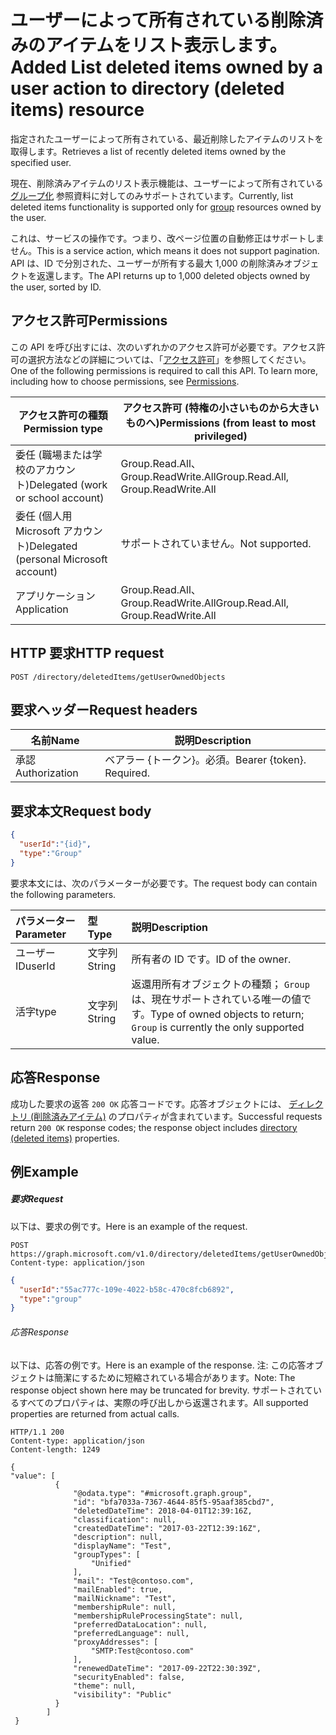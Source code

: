 # <a name="list-deleted-items-owned-by-a-user"></a><span data-ttu-id="3a0ca-101">**ユーザーによって所有されている削除済みのアイテムをリスト表示します。**</span><span class="sxs-lookup"><span data-stu-id="3a0ca-101">Added **List deleted items owned by a user** action to directory (deleted items) resource</span></span>

<span data-ttu-id="3a0ca-102">指定されたユーザーによって所有されている、最近削除したアイテムのリストを取得します。</span><span class="sxs-lookup"><span data-stu-id="3a0ca-102">Retrieves a list of recently deleted items owned by the specified user.</span></span>  

<span data-ttu-id="3a0ca-103">現在、削除済みアイテムのリスト表示機能は、ユーザーによって所有されている [グループ化](../resources/group.md) 参照資料に対してのみサポートされています。</span><span class="sxs-lookup"><span data-stu-id="3a0ca-103">Currently, list deleted items functionality is supported only for [group](../resources/group.md) resources owned by the user.</span></span>

<span data-ttu-id="3a0ca-104">これは、サービスの操作です。つまり、改ページ位置の自動修正はサポートしません。</span><span class="sxs-lookup"><span data-stu-id="3a0ca-104">This is a service action, which means it does not support pagination.</span></span>  <span data-ttu-id="3a0ca-105">API は、ID で分別された、ユーザーが所有する最大 1,000 の削除済みオブジェクトを返還します。</span><span class="sxs-lookup"><span data-stu-id="3a0ca-105">The API returns up to 1,000 deleted objects owned by the user, sorted by ID.</span></span>

## <a name="permissions"></a><span data-ttu-id="3a0ca-106">アクセス許可</span><span class="sxs-lookup"><span data-stu-id="3a0ca-106">Permissions</span></span>

<span data-ttu-id="3a0ca-p102">この API を呼び出すには、次のいずれかのアクセス許可が必要です。アクセス許可の選択方法などの詳細については、「[アクセス許可](https://developer.microsoft.com/en-us/graph/docs/concepts/permissions_reference)」を参照してください。</span><span class="sxs-lookup"><span data-stu-id="3a0ca-p102">One of the following permissions is required to call this API. To learn more, including how to choose permissions, see [Permissions](https://developer.microsoft.com/en-us/graph/docs/concepts/permissions_reference).</span></span>

| <span data-ttu-id="3a0ca-109">アクセス許可の種類</span><span class="sxs-lookup"><span data-stu-id="3a0ca-109">Permission type</span></span> | <span data-ttu-id="3a0ca-110">アクセス許可 (特権の小さいものから大きいものへ)</span><span class="sxs-lookup"><span data-stu-id="3a0ca-110">Permissions (from least to most privileged)</span></span> |
| --- | --- |
| <span data-ttu-id="3a0ca-111">委任 (職場または学校のアカウント)</span><span class="sxs-lookup"><span data-stu-id="3a0ca-111">Delegated (work or school account)</span></span> | <span data-ttu-id="3a0ca-112">Group.Read.All、Group.ReadWrite.All</span><span class="sxs-lookup"><span data-stu-id="3a0ca-112">Group.Read.All, Group.ReadWrite.All</span></span> |
| <span data-ttu-id="3a0ca-113">委任 (個人用 Microsoft アカウント)</span><span class="sxs-lookup"><span data-stu-id="3a0ca-113">Delegated (personal Microsoft account)</span></span> |  <span data-ttu-id="3a0ca-114">サポートされていません。</span><span class="sxs-lookup"><span data-stu-id="3a0ca-114">Not supported.</span></span> |
| <span data-ttu-id="3a0ca-115">アプリケーション</span><span class="sxs-lookup"><span data-stu-id="3a0ca-115">Application</span></span> | <span data-ttu-id="3a0ca-116">Group.Read.All、Group.ReadWrite.All</span><span class="sxs-lookup"><span data-stu-id="3a0ca-116">Group.Read.All, Group.ReadWrite.All</span></span>  |

## <a name="http-request"></a><span data-ttu-id="3a0ca-117">HTTP 要求</span><span class="sxs-lookup"><span data-stu-id="3a0ca-117">HTTP request</span></span>

``` http
POST /directory/deletedItems/getUserOwnedObjects
```

## <a name="request-headers"></a><span data-ttu-id="3a0ca-118">要求ヘッダー</span><span class="sxs-lookup"><span data-stu-id="3a0ca-118">Request headers</span></span>

| <span data-ttu-id="3a0ca-119">名前</span><span class="sxs-lookup"><span data-stu-id="3a0ca-119">Name</span></span>          | <span data-ttu-id="3a0ca-120">説明</span><span class="sxs-lookup"><span data-stu-id="3a0ca-120">Description</span></span>               |
| ------------- | ------------------------- |
| <span data-ttu-id="3a0ca-121">承認</span><span class="sxs-lookup"><span data-stu-id="3a0ca-121">Authorization</span></span> | <span data-ttu-id="3a0ca-p103">ベアラー {トークン}。必須。</span><span class="sxs-lookup"><span data-stu-id="3a0ca-p103">Bearer {token}. Required.</span></span> |

## <a name="request-body"></a><span data-ttu-id="3a0ca-124">要求本文</span><span class="sxs-lookup"><span data-stu-id="3a0ca-124">Request body</span></span>

```json
{
  "userId":"{id}",
  "type":"Group"
}
```

<span data-ttu-id="3a0ca-125">要求本文には、次のパラメーターが必要です。</span><span class="sxs-lookup"><span data-stu-id="3a0ca-125">The request body can contain the following parameters.</span></span>

| <span data-ttu-id="3a0ca-126">パラメーター</span><span class="sxs-lookup"><span data-stu-id="3a0ca-126">Parameter</span></span>    | <span data-ttu-id="3a0ca-127">型</span><span class="sxs-lookup"><span data-stu-id="3a0ca-127">Type</span></span> |<span data-ttu-id="3a0ca-128">説明</span><span class="sxs-lookup"><span data-stu-id="3a0ca-128">Description</span></span>|
|:---------------|:--------|:----------|
|<span data-ttu-id="3a0ca-129">ユーザーID</span><span class="sxs-lookup"><span data-stu-id="3a0ca-129">userId</span></span>|<span data-ttu-id="3a0ca-130">文字列</span><span class="sxs-lookup"><span data-stu-id="3a0ca-130">String</span></span>|<span data-ttu-id="3a0ca-131">所有者の ID です。</span><span class="sxs-lookup"><span data-stu-id="3a0ca-131">ID of the owner.</span></span>|
|<span data-ttu-id="3a0ca-132">活字</span><span class="sxs-lookup"><span data-stu-id="3a0ca-132">type</span></span>|<span data-ttu-id="3a0ca-133">文字列</span><span class="sxs-lookup"><span data-stu-id="3a0ca-133">String</span></span>|<span data-ttu-id="3a0ca-134">返還用所有オブジェクトの種類； `Group` は、現在サポートされている唯一の値です。</span><span class="sxs-lookup"><span data-stu-id="3a0ca-134">Type of owned objects to return; `Group` is currently the only supported value.</span></span>|


## <a name="response"></a><span data-ttu-id="3a0ca-135">応答</span><span class="sxs-lookup"><span data-stu-id="3a0ca-135">Response</span></span>

<span data-ttu-id="3a0ca-136">成功した要求の返答 `200 OK` 応答コードです。応答オブジェクトには、 [ディレクトリ (削除済みアイテム)](../resources/directory.md) のプロパティが含まれています。</span><span class="sxs-lookup"><span data-stu-id="3a0ca-136">Successful requests return `200 OK` response codes; the response object includes [directory (deleted items)](../resources/directory.md) properties.</span></span>

## <a name="example"></a><span data-ttu-id="3a0ca-137">例</span><span class="sxs-lookup"><span data-stu-id="3a0ca-137">Example</span></span>

##### <a name="request"></a><span data-ttu-id="3a0ca-138">要求</span><span class="sxs-lookup"><span data-stu-id="3a0ca-138">Request</span></span>

<span data-ttu-id="3a0ca-139">以下は、要求の例です。</span><span class="sxs-lookup"><span data-stu-id="3a0ca-139">Here is an example of the request.</span></span>

``` http
POST https://graph.microsoft.com/v1.0/directory/deletedItems/getUserOwnedObjects
Content-type: application/json
```

``` json
{
  "userId":"55ac777c-109e-4022-b58c-470c8fcb6892",
  "type":"group"
}
```

###### <a name="response"></a><span data-ttu-id="3a0ca-140">応答</span><span class="sxs-lookup"><span data-stu-id="3a0ca-140">Response</span></span>

<span data-ttu-id="3a0ca-141">以下は、応答の例です。</span><span class="sxs-lookup"><span data-stu-id="3a0ca-141">Here is an example of the response.</span></span> <span data-ttu-id="3a0ca-142">注: この応答オブジェクトは簡潔にするために短縮されている場合があります。</span><span class="sxs-lookup"><span data-stu-id="3a0ca-142">Note: The response object shown here may be truncated for brevity.</span></span> <span data-ttu-id="3a0ca-143">サポートされているすべてのプロパティは、実際の呼び出しから返還されます。</span><span class="sxs-lookup"><span data-stu-id="3a0ca-143">All supported properties are returned from actual calls.</span></span>

``` http
HTTP/1.1 200
Content-type: application/json
Content-length: 1249

{
"value": [
          {
              "@odata.type": "#microsoft.graph.group",
              "id": "bfa7033a-7367-4644-85f5-95aaf385cbd7",
              "deletedDateTime": 2018-04-01T12:39:16Z,
              "classification": null,
              "createdDateTime": "2017-03-22T12:39:16Z",
              "description": null,
              "displayName": "Test",
              "groupTypes": [
                  "Unified"
              ],
              "mail": "Test@contoso.com",
              "mailEnabled": true,
              "mailNickname": "Test",
              "membershipRule": null,
              "membershipRuleProcessingState": null,
              "preferredDataLocation": null,
              "preferredLanguage": null,
              "proxyAddresses": [
                  "SMTP:Test@contoso.com"
              ],
              "renewedDateTime": "2017-09-22T22:30:39Z",
              "securityEnabled": false,
              "theme": null,
              "visibility": "Public"
          } 
        ]
 }
```


